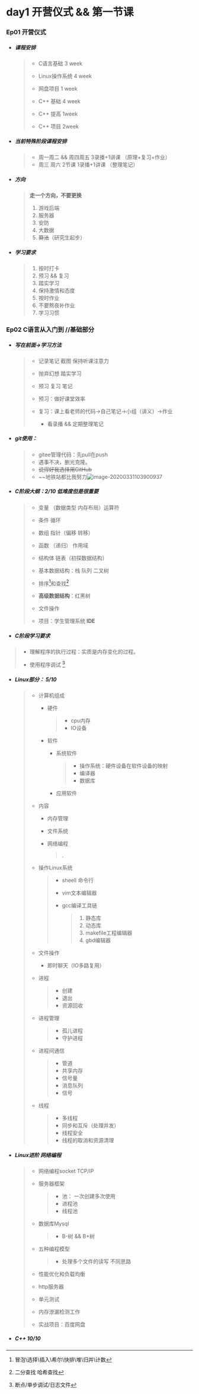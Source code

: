 # day1 开营仪式 && 第一节课

### Ep01  开营仪式

+ #####  课程安排
	
	>- C语言基础 3 week
	>
	>- Linux操作系统 4 week
	>
	>- 网盘项目  1 week
	>
	>- C++ 基础  4 week
	>
	>- C++ 提高  1week
	>
	>- C++ 项目  2week
	
+ #####  当前特殊阶段课程安排

  > - 周一周二  &&  周四周五  3录播+1讲课 （原理+复习+作业）
  > - 周三 周六  2节课 1录播+1讲课 （整理笔记）
  
+ ##### 方向
	
	> **走一个方向，不要更换**
	>
	> 1. 游戏后端
	> 2. 服务器
	> 3. 安防
	> 4. 大数据
	> 6. ~~算法~~（研究生起步）
	> 
	
+ ##### 学习要求
	
	>1. 按时打卡
	>2. 预习 && 复习
	>3. 踏实学习 
	>4. 保持激情和态度
	>5. 按时作业
	>6. 不要熬夜补作业
	>7. 学习习惯

### Ep02  C语言从入门到     //基础部分

+ ##### 写在前面→学习方法

  >- 记录笔记 截图 保持听课注意力
  >
  >- 抛弃幻想 踏实学习
  >
  >- 预习 复习 笔记
  >
  >  - 预习：做好课堂效率
  >
  >  - 复习：课上看老师的代码→自己笔记→小组（讲义）→作业
  >
  > 	- 看录播 && 定期整理笔记
  >

- ##### git使用：

  > - gitee管理代码：先pull在push
  > - 遇事不决，删光克隆。
  > - ~~说得好我选择用GitHub~~
  > - ~~地铁站都比我努力![image-20200331103900937](day01_笔记.assets/image-20200331103900937.png)

+ ##### C阶段大纲：2/10 低难度但是很重要
	
	>- 变量 （数据类型 内存布局）运算符
  >
  >- 条件  循环
  >
  >- 数组  指针（偏移 转移）
  >
  >- 函数 （递归） 作用域
  >- 结构体  链表（初探数据结构）
  >
  >- 基本数据结构：栈 队列 二叉树
  >
  >- 排序[^1]和查找[^2]
  >
  >- **高级数据结构**：红黑树
  >
  >- 文件操作
  >
  >- 项目：学生管理系统  **IDE**
-   ##### C阶段学习要求

  >- 理解程序的执行过程：实质是内存变化的过程。
  >
  >- 使用程序调试 [^3]
  >

+ ##### Linux部分： 5/10

  > - 计算机组成
  >
  >   - 硬件
  >
  >     > - cpu内存 
  >     > - IO设备
  >
  >   - 软件
  >
  >     - 系统软件
  >
  >       > - 操作系统：硬件设备在软件设备的映射
  >       > - 编译器
  >       > - 数据库
  >
  >     - 应用软件
  >
  > - 内容
  >
  >   - 内存管理
  >
  >     > 
  >
  >   - 文件系统
  >
  >     > 
  >
  >   - 网络编程
  >
  >     > .
  >
  > - 操作Linux系统
  >
  >   > - sheell 命令行
  >   >
  >   > - vim文本编辑器
  >   >
  >   > - gcc编译工具链
  >   >
  >   >   > 1. 静态库
  >   >   > 2. 动态库
  >   >   > 3. makefile工程编辑器
  >   >   > 4. gbd编辑器 
  >
  > - 文件操作 
  >
  >   - 即时聊天（IO多路复用）
  >
  > - 进程
  >
  >   > - 创建 
  >   > - 退出 
  >   > - 资源回收
  >
  > - 进程管理
  >
  >   > - 孤儿进程
  >   > - 守护进程
  >
  > - 进程间通信
  >
  >   > - 管道
  >   > - 共享内存
  >   > - 信号量
  >   > - 消息队列
  >   > - 信号
  >
  > - 线程 
  >
  >   > - 多线程
  >   > - 同步和互斥（处理并发）
  >   > - 线程安全
  >   > - 线程的取消和资源清理

+ ##### Linux进阶 网络编程

  > - 网络编程socket TCP/IP
  >
  > - 服务器框架
  >   > - 池： 一次创建多次使用
  >   > - 进程池
  >   > - 线程池
  >
  > - 数据库Mysql 
  >
  >   > - B-树  && B+树
  >
  > - 五种编程模型
  >
  >   > - 处理多个文件的读写 不同思路
  >
  > - 性能优化和负载均衡
  >
  > - http服务器
  >
  > - 单元测试
  >
  > - 内存泄漏检测工作
  >
  > - 实战项目：百度网盘
- ##### C++    10/10
  
  > 
  
  [^1]:冒泡\\选择\\插入\\希尔\\快排\\堆\\归并\\计数
  [^2]:二分查找 哈希查找
  [^3]:断点/单步调试/日志文件
